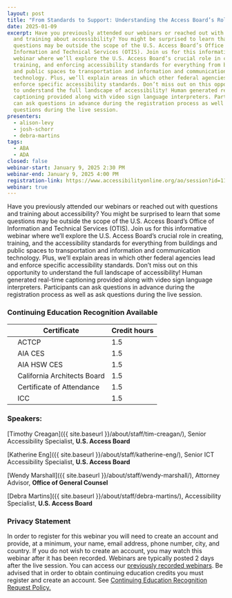 ```yaml
---
layout: post
title: "From Standards to Support: Understanding the Access Board’s Role in Accessibility"
date: 2025-01-09
excerpt: Have you previously attended our webinars or reached out with questions
  and training about accessibility? You might be surprised to learn that some
  questions may be outside the scope of the U.S. Access Board’s Office of
  Information and Technical Services (OTIS). Join us for this informative
  webinar where we’ll explore the U.S. Access Board’s crucial role in creating,
  training, and enforcing accessibility standards for everything from buildings
  and public spaces to transportation and information and communication
  technology. Plus, we’ll explain areas in which other federal agencies lead and
  enforce specific accessibility standards. Don’t miss out on this opportunity
  to understand the full landscape of accessibility! Human generated real-time
  captioning provided along with video sign language interpreters. Participants
  can ask questions in advance during the registration process as well as ask
  questions during the live session.
presenters:
  - alison-levy
  - josh-schorr
  - debra-martins
tags:
  - ABA
  - ADA
closed: false
webinar-start: January 9, 2025 2:30 PM
webinar-end: January 9, 2025 4:00 PM
registration-link: https://www.accessibilityonline.org/ao/session?id=111148
webinar: true
---
```

Have you previously attended our webinars or reached out with questions and training about accessibility? You might be surprised to learn that some questions may be outside the scope of the U.S. Access Board’s Office of Information and Technical Services (OTIS). Join us for this informative webinar where we’ll explore the U.S. Access Board’s crucial role in creating, training, and the accessibility standards for everything from buildings and public spaces to transportation and information and communication technology. Plus, we’ll explain areas in which other federal agencies lead and enforce specific accessibility standards. Don’t miss out on this opportunity to understand the full landscape of accessibility! Human generated real-time captioning provided along with video sign language interpreters. Participants can ask questions in advance during the registration process as well as ask questions during the live session.

### Continuing Education Recognition Available

|     | **Certificate**             | **Credit hours** |
| --- | --------------------------- | ---------------- |
|     | ACTCP                       | 1.5              |
|     | AIA CES                     | 1.5              |
|     | AIA HSW CES                 | 1.5              |
|     | California Architects Board | 1.5              |
|     | Certificate of Attendance   | 1.5              |
|     | ICC                         | 1.5              |

### Speakers:

[Timothy Creagan]({{ site.baseurl }}/about/staff/tim-creagan/), Senior Accessibility Specialist, **U.S. Access Board**

[Katherine Eng]({{ site.baseurl }}/about/staff/katherine-eng/), Senior ICT Accessibility Specialist, **U.S. Access Board**

[Wendy Marshall]({{ site.baseurl }}/about/staff/wendy-marshall/), Attorney Advisor, **Office of General Counsel**

[Debra Martins]({{ site.baseurl }}/about/staff/debra-martins/), Accessibility Specialist, **U.S. Access Board**

### Privacy Statement

In order to register for this webinar you will need to create an account and provide, at a minimum, your name, email address, phone number, city, and country. If you do not wish to create an account, you may watch this webinar after it has been recorded. Webinars are typically posted 2 days after the live session. You can access our [previously recorded webinars](https://www.accessibilityonline.org/archives/). Be advised that in order to obtain continuing education credits you must register and create an account. See [Continuing Education Recognition Request Policy.](https://www.accessibilityonline.org/continuing-education/CEUDetails.aspx)
